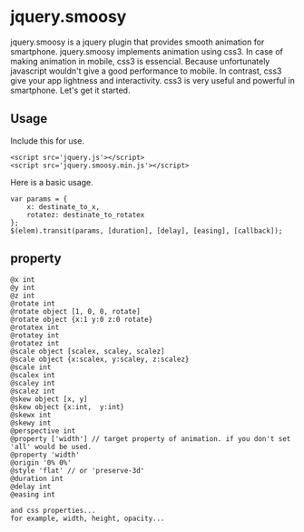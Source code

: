 # jquery.smoosy

jquery.smoosy is a jquery plugin that provides smooth animation for smartphone. jquery.smoosy implements animation using css3. In case of making animation in mobile, css3 is essencial. Because unfortunately javascript wouldn't give a good performance to mobile. In contrast, css3 give your app lightness and interactivity. css3 is very useful and powerful in smartphone. Let's get it started.

## Usage

Include this for use.

```
<script src='jquery.js'></script>
<script src='jquery.smoosy.min.js'></script>
```

Here is a basic usage.

```
var params = {
    x: destinate_to_x,
    rotatez: destinate_to_rotatex
};
$(elem).transit(params, [duration], [delay], [easing], [callback]);
```

## property

```
@x int
@y int
@z int
@rotate int
@rotate object [1, 0, 0, rotate]
@rotate object {x:1 y:0 z:0 rotate}
@rotatex int
@rotatey int
@rotatez int
@scale object [scalex, scaley, scalez]
@scale object {x:scalex, y:scaley, z:scalez}
@scale int
@scalex int
@scaley int
@scalez int
@skew object [x, y]
@skew object {x:int,  y:int}
@skewx int
@skewy int
@perspective int
@property ['width'] // target property of animation. if you don't set 'all' would be used.
@property 'width'
@origin '0% 0%'
@style 'flat' // or 'preserve-3d'
@duration int
@delay int
@easing int

and css properties... 
for example, width, height, opacity...
```